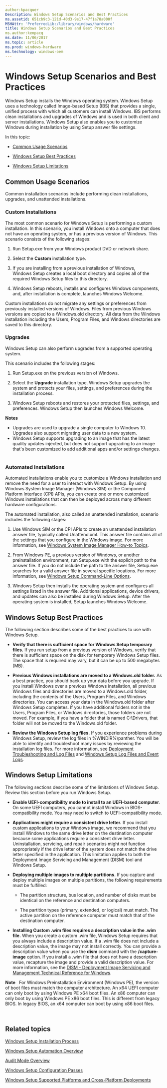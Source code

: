 ```yaml
---
author:kpacquer
Description: Windows Setup Scenarios and Best Practices
ms.assetid: 651cb9c3-121d-40d3-9e17-47f1a78a000f
MSHAttr: 'PreferredLib:/library/windows/hardware'
title: Windows Setup Scenarios and Best Practices
ms.author:kenpacq
ms.date: 11/06/2017
ms.topic: article
ms.prod: windows-hardware
ms.technology: windows-oem
---
```


# Windows Setup Scenarios and Best Practices


Windows Setup installs the Windows operating system. Windows Setup uses a technology called Image-based Setup (IBS) that provides a single, unified process with which all customers can install Windows. IBS performs clean installations and upgrades of Windows and is used in both client and server installations. Windows Setup also enables you to customize Windows during installation by using Setup answer file settings.

In this topic:

-   [Common Usage Scenarios](#commoninstallationscenarios)

-   [Windows Setup Best Practices](#bestpractices)

-   [Windows Setup Limitations](#limitations)

## <span id="CommonInstallationScenarios"></span><span id="commoninstallationscenarios"></span><span id="COMMONINSTALLATIONSCENARIOS"></span>Common Usage Scenarios


Common installation scenarios include performing clean installations, upgrades, and unattended installations.

### <span id="Custom_Installations"></span><span id="custom_installations"></span><span id="CUSTOM_INSTALLATIONS"></span>Custom Installations

The most common scenario for Windows Setup is performing a custom installation. In this scenario, you install Windows onto a computer that does not have an operating system, or has a previous version of Windows. This scenario consists of the following stages:

1.  Run Setup.exe from your Windows product DVD or network share.

2.  Select the **Custom** installation type.

3.  If you are installing from a previous installation of Windows, Windows Setup creates a local boot directory and copies all of the required Windows Setup files to this directory.

4.  Windows Setup reboots, installs and configures Windows components, and, after installation is complete, launches Windows Welcome.

Custom installations do not migrate any settings or preferences from previously installed versions of Windows. Files from previous Windows versions are copied to a \\Windows.old directory. All data from the Windows installation including the Users, Program Files, and Windows directories are saved to this directory.

### <span id="Upgrades"></span><span id="upgrades"></span><span id="UPGRADES"></span>Upgrades

Windows Setup can also perform upgrades from a supported operating system.

This scenario includes the following stages:

1.  Run Setup.exe on the previous version of Windows.

2.  Select the **Upgrade** installation type. Windows Setup upgrades the system and protects your files, settings, and preferences during the installation process.

3.  Windows Setup reboots and restores your protected files, settings, and preferences. Windows Setup then launches Windows Welcome.

**Notes**  
- Upgrades are used to upgrade a single computer to Windows 10. Upgrades also support migrating user data to a new system.
- Windows Setup supports upgrading to an image that has the latest quality updates injected, but does not support upgrading to an image that's been customized to add additional apps and/or settings changes. 
 

### <span id="Automated_Installations"></span><span id="automated_installations"></span><span id="AUTOMATED_INSTALLATIONS"></span>Automated Installations

Automated installations enable you to customize a Windows installation and remove the need for a user to interact with Windows Setup. By using Windows System Image Manager (Windows SIM) or the Component Platform Interface (CPI) APIs, you can create one or more customized Windows installations that can then be deployed across many different hardware configurations.

The automated installation, also called an unattended installation, scenario includes the following stages:

1.  Use Windows SIM or the CPI APIs to create an unattended installation answer file, typically called Unattend.xml. This answer file contains all of the settings that you configure in the Windows image. For more information, see [Windows System Image Manager How-to Topics](https://msdn.microsoft.com/library/windows/hardware/dn915116).

2.  From Windows PE, a previous version of Windows, or another preinstallation environment, run Setup.exe with the explicit path to the answer file. If you do not include the path to the answer file, Setup.exe searches for a valid answer file in several specific locations. For more information, see [Windows Setup Command-Line Options](windows-setup-command-line-options.md).

3.  Windows Setup then installs the operating system and configures all settings listed in the answer file. Additional applications, device drivers, and updates can also be installed during Windows Setup. After the operating system is installed, Setup launches Windows Welcome.

## <span id="BestPractices"></span><span id="bestpractices"></span><span id="BESTPRACTICES"></span> Windows Setup Best Practices


The following section describes some of the best practices to use with Windows Setup.

-   **Verify that there is sufficient space for Windows Setup temporary files.** If you run setup from a previous version of Windows, verify that there is sufficient space on the disk for temporary Windows Setup files. The space that is required may vary, but it can be up to 500 megabytes (MB).

-   **Previous Windows installations are moved to a Windows.old folder.** As a best practice, you should back up your data before you upgrade. If you install Windows over a previous Windows installation, all previous Windows files and directories are moved to a Windows.old folder, including the contents of the Users, Program Files, and Windows directories. You can access your data in the Windows.old folder after Windows Setup completes. If you have additional folders not in the Users, Program Files, or Windows directories, those folders are not moved. For example, if you have a folder that is named C:\\Drivers, that folder will not be moved to the Windows.old folder.

-   **Review the Windows Setup log files.** If you experience problems during Windows Setup, review the log files in %WINDIR%\\panther. You will be able to identify and troubleshoot many issues by reviewing the installation log files. For more information, see [Deployment Troubleshooting and Log Files](deployment-troubleshooting-and-log-files.md) and [Windows Setup Log Files and Event Logs](windows-setup-log-files-and-event-logs.md).

## <span id="Limitations"></span><span id="limitations"></span><span id="LIMITATIONS"></span> Windows Setup Limitations


The following sections describe some of the limitations of Windows Setup. Review this section before you run Windows Setup.

-   **Enable UEFI-compatibility mode to install to an UEFI-based computer**. On some UEFI computers, you cannot install Windows in BIOS-compatibility mode. You may need to switch to UEFI-compatibility mode.

-   **Applications might require a consistent drive letter.** If you install custom applications to your Windows image, we recommend that you install Windows to the same drive letter on the destination computer because some applications require a consistent drive letter. Uninstallation, servicing, and repair scenarios might not function appropriately if the drive letter of the system does not match the drive letter specified in the application. This limitation applies to both the Deployment Image Servicing and Management (DISM) tool and Windows Setup.

-   **Deploying multiple images to multiple partitions.** If you capture and deploy multiple images on multiple partitions, the following requirements must be fulfilled:

    -   The partition structure, bus location, and number of disks must be identical on the reference and destination computers.

    -   The partition types (primary, extended, or logical) must match. The active partition on the reference computer must match that of the destination computer.

-   **Installing Custom .wim files requires a description value in the .wim file.** When you create a custom .wim file, Windows Setup requires that you always include a description value. If a .wim file does not include a description value, the image may not install correctly. You can provide a description value when you use the **dism** command with the **/capture-image** option. If you install a .wim file that does not have a description value, recapture the image and provide a valid description value. For more information, see the [DISM - Deployment Image Servicing and Management Technical Reference for Windows](dism---deployment-image-servicing-and-management-technical-reference-for-windows.md).

**Note**  
For Windows Preinstallation Environment (Windows PE), the version of boot files must match the computer architecture. An x64 UEFI computer can only boot by using Windows PE x64 boot files. An x86 computer can only boot by using Windows PE x86 boot files. This is different from legacy BIOS. In legacy BIOS, an x64 computer can boot by using x86 boot files.

 

## <span id="related_topics"></span>Related topics


[Windows Setup Installation Process](windows-setup-installation-process.md)

[Windows Setup Automation Overview](windows-setup-automation-overview.md)

[Audit Mode Overview](audit-mode-overview.md)

[Windows Setup Configuration Passes](windows-setup-configuration-passes.md)

[Windows Setup Supported Platforms and Cross-Platform Deployments](windows-setup-supported-platforms-and-cross-platform-deployments.md)

 

 






